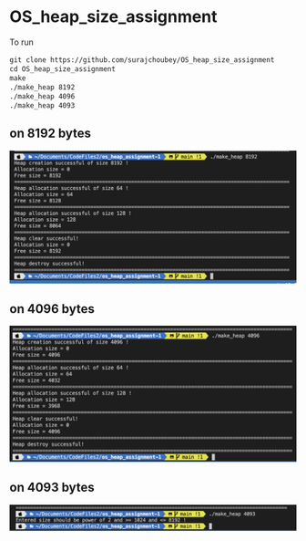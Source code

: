 # OS_heap_size_assignment

To run
```
git clone https://github.com/surajchoubey/OS_heap_size_assignment
cd OS_heap_size_assignment
make
./make_heap 8192
./make_heap 4096
./make_heap 4093
```

## on 8192 bytes

![](images/8192.png)

## on 4096 bytes

![](images/4096.png)

## on 4093 bytes

![](images/4093.png)
